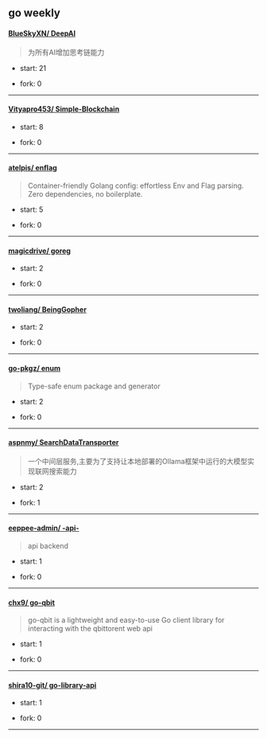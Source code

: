 ## go weekly

#### [BlueSkyXN/ DeepAI](https://github.com/BlueSkyXN/DeepAI)
>  为所有AI增加思考链能力
+ start: 21
+ fork: 0
---
#### [Vityapro453/ Simple-Blockchain](https://github.com/Vityapro453/Simple-Blockchain)
>  
+ start: 8
+ fork: 0
---
#### [atelpis/ enflag](https://github.com/atelpis/enflag)
>  Container-friendly Golang config: effortless Env and Flag parsing. Zero dependencies, no boilerplate.
+ start: 5
+ fork: 0
---
#### [magicdrive/ goreg](https://github.com/magicdrive/goreg)
>  
+ start: 2
+ fork: 0
---
#### [twoliang/ BeingGopher](https://github.com/twoliang/BeingGopher)
>  
+ start: 2
+ fork: 0
---
#### [go-pkgz/ enum](https://github.com/go-pkgz/enum)
>  Type-safe enum package and generator 
+ start: 2
+ fork: 0
---
#### [aspnmy/ SearchDataTransporter](https://github.com/aspnmy/SearchDataTransporter)
>  一个中间层服务,主要为了支持让本地部署的Ollama框架中运行的大模型实现联网搜索能力
+ start: 2
+ fork: 1
---
#### [eeppee-admin/ -api-](https://github.com/eeppee-admin/-api-)
>  api backend
+ start: 1
+ fork: 0
---
#### [chx9/ go-qbit](https://github.com/chx9/go-qbit)
>  go-qbit is a lightweight and easy-to-use Go client library for interacting with the qbittorent web api
+ start: 1
+ fork: 0
---
#### [shira10-git/ go-library-api](https://github.com/shira10-git/go-library-api)
>  
+ start: 1
+ fork: 0
---